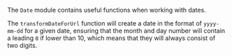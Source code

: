 The `Date` module contains useful functions when working with dates.

The `transformDateForUrl` function will create a date in the format of `yyyy-mm-dd` for a given date, ensuring that the
month and day number will contain a leading `0` if lower than 10, which means that they will always consist of two
digits.
